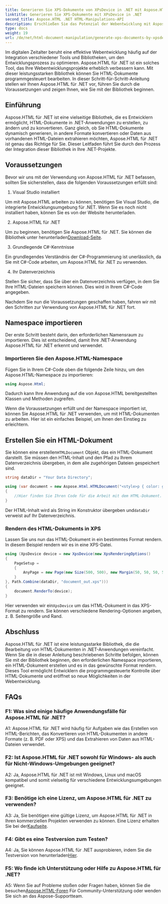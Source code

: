 ```yaml
---
title: Generieren Sie XPS-Dokumente von XPsDevice in .NET mit Aspose.HTML
linktitle: Generieren Sie XPS-Dokumente mit XPsDevice in .NET
second_title: Aspose.HTML .NET HTML-Manipulations-API
description: Erschließen Sie das Potenzial der Webentwicklung mit Aspose.HTML für .NET. Erstellen, konvertieren und bearbeiten Sie HTML-Dokumente ganz einfach.
type: docs
weight: 19
url: /de/net/html-document-manipulation/generate-xps-documents-by-xpsdevice/
---
```


Im digitalen Zeitalter beruht eine effektive Webentwicklung häufig auf der Integration verschiedener Tools und Bibliotheken, um den Entwicklungsprozess zu optimieren. Aspose.HTML für .NET ist ein solches Tool, das Ihre Webentwicklungsprojekte erheblich verbessern kann. Mit dieser leistungsstarken Bibliothek können Sie HTML-Dokumente programmgesteuert bearbeiten. In dieser Schritt-für-Schritt-Anleitung stellen wir Ihnen Aspose.HTML für .NET vor, führen Sie durch die Voraussetzungen und zeigen Ihnen, wie Sie mit der Bibliothek beginnen.

## Einführung

Aspose.HTML für .NET ist eine vielseitige Bibliothek, die es Entwicklern ermöglicht, HTML-Dokumente in .NET-Anwendungen zu erstellen, zu ändern und zu konvertieren. Ganz gleich, ob Sie HTML-Dokumente dynamisch generieren, in andere Formate konvertieren oder Daten aus vorhandenen HTML-Dateien extrahieren möchten, Aspose.HTML für .NET ist genau das Richtige für Sie. Dieser Leitfaden führt Sie durch den Prozess der Integration dieser Bibliothek in Ihre .NET-Projekte.

## Voraussetzungen

Bevor wir uns mit der Verwendung von Aspose.HTML für .NET befassen, sollten Sie sicherstellen, dass die folgenden Voraussetzungen erfüllt sind:

1. Visual Studio installiert

Um mit Aspose.HTML arbeiten zu können, benötigen Sie Visual Studio, die integrierte Entwicklungsumgebung für .NET. Wenn Sie es noch nicht installiert haben, können Sie es von der Website herunterladen.

2. Aspose.HTML für .NET

 Um zu beginnen, benötigen Sie Aspose.HTML für .NET. Sie können die Bibliothek unter herunterladen[Download-Seite](https://releases.aspose.com/html/net/).

3. Grundlegende C#-Kenntnisse

Ein grundlegendes Verständnis der C#-Programmierung ist unerlässlich, da Sie mit C#-Code arbeiten, um Aspose.HTML für .NET zu verwenden.

4. Ihr Datenverzeichnis

Stellen Sie sicher, dass Sie über ein Datenverzeichnis verfügen, in dem Sie Ihre HTML-Dateien speichern können. Dies wird in Ihrem C#-Code angegeben.

Nachdem Sie nun die Voraussetzungen geschaffen haben, fahren wir mit den Schritten zur Verwendung von Aspose.HTML für .NET fort.

## Namespace importieren

Der erste Schritt besteht darin, den erforderlichen Namensraum zu importieren. Dies ist entscheidend, damit Ihre .NET-Anwendung Aspose.HTML für .NET erkennt und verwendet.

### Importieren Sie den Aspose.HTML-Namespace

Fügen Sie in Ihrem C#-Code oben die folgende Zeile hinzu, um den Aspose.HTML-Namespace zu importieren:

```csharp
using Aspose.Html;
```

Dadurch kann Ihre Anwendung auf die von Aspose.HTML bereitgestellten Klassen und Methoden zugreifen.

Wenn die Voraussetzungen erfüllt und der Namespace importiert ist, können Sie Aspose.HTML für .NET verwenden, um mit HTML-Dokumenten zu arbeiten. Hier ist ein einfaches Beispiel, um Ihnen den Einstieg zu erleichtern.

## Erstellen Sie ein HTML-Dokument

 Sie können eine erstellen`HTMLDocument` Objekt, das ein HTML-Dokument darstellt. Sie müssen den HTML-Inhalt und den Pfad zu Ihrem Datenverzeichnis übergeben, in dem alle zugehörigen Dateien gespeichert sind.

```csharp
string dataDir = "Your Data Directory";

using (var document = new Aspose.Html.HTMLDocument("<style>p { color: green; }</style><p>my first paragraph</p>", dataDir))
{
    //Hier finden Sie Ihren Code für die Arbeit mit dem HTML-Dokument.
}
```

 Der HTML-Inhalt wird als String im Konstruktor übergeben und`dataDir` verweist auf Ihr Datenverzeichnis.

### Rendern des HTML-Dokuments in XPS

Lassen Sie uns nun das HTML-Dokument in ein bestimmtes Format rendern. In diesem Beispiel rendern wir es in eine XPS-Datei.

```csharp
using (XpsDevice device = new XpsDevice(new XpsRenderingOptions()
{
    PageSetup =
    {
        AnyPage = new Page(new Size(500, 500), new Margin(50, 50, 50, 50))
    }
}, Path.Combine(dataDir, "document_out.xps")))
{
    document.RenderTo(device);
}
```

 Hier verwenden wir ein`XpsDevice` um das HTML-Dokument in das XPS-Format zu rendern. Sie können verschiedene Rendering-Optionen angeben, z. B. Seitengröße und Rand.

## Abschluss

Aspose.HTML für .NET ist eine leistungsstarke Bibliothek, die die Bearbeitung von HTML-Dokumenten in .NET-Anwendungen vereinfacht. Wenn Sie die in dieser Anleitung beschriebenen Schritte befolgen, können Sie mit der Bibliothek beginnen, den erforderlichen Namespace importieren, ein HTML-Dokument erstellen und es in das gewünschte Format rendern. Dieses Tool ermöglicht Entwicklern die programmgesteuerte Kontrolle über HTML-Dokumente und eröffnet so neue Möglichkeiten in der Webentwicklung.

## FAQs

### F1: Was sind einige häufige Anwendungsfälle für Aspose.HTML für .NET?

A1: Aspose.HTML für .NET wird häufig für Aufgaben wie das Erstellen von HTML-Berichten, das Konvertieren von HTML-Dokumenten in andere Formate (z. B. PDF oder XPS) und das Extrahieren von Daten aus HTML-Dateien verwendet.

### F2: Ist Aspose.HTML für .NET sowohl für Windows- als auch für Nicht-Windows-Umgebungen geeignet?

A2: Ja, Aspose.HTML für .NET ist mit Windows, Linux und macOS kompatibel und somit vielseitig für verschiedene Entwicklungsumgebungen geeignet.

### F3: Benötige ich eine Lizenz, um Aspose.HTML für .NET zu verwenden?

 A3: Ja, Sie benötigen eine gültige Lizenz, um Aspose.HTML für .NET in Ihren kommerziellen Projekten verwenden zu können. Eine Lizenz erhalten Sie bei der[Kaufseite](https://purchase.aspose.com/buy).

### F4: Gibt es eine Testversion zum Testen?

 A4: Ja, Sie können Aspose.HTML für .NET ausprobieren, indem Sie die Testversion von herunterladen[Hier](https://releases.aspose.com/).

### F5: Wo finde ich Unterstützung oder Hilfe zu Aspose.HTML für .NET?

 A5: Wenn Sie auf Probleme stoßen oder Fragen haben, können Sie die besuchen[Aspose.HTML-Foren](https://forum.aspose.com/) Für Community-Unterstützung oder wenden Sie sich an das Aspose-Supportteam.